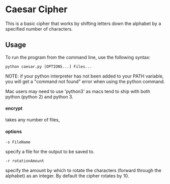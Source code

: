 # Caesar Cipher
This is a basic cipher that works by shifting letters down the alphabet by a specified number of characters.

## Usage
To run the program from the command line, use the following syntax:
```
python caesar.py [OPTIONS...] Files... 
```

NOTE: if your python interpreter has not been added to your PATH variable, you will get a "command not found" error when using the python command. 

Mac users may need to use 'python3' as macs tend to ship with both python (python 2) and python 3.
#### encrypt
takes any number of files, 

#### options
```
-s FileName
```
specify a file for the output to be saved to.
```
-r rotationAmount
```
specify the amount by which to rotate the characters (forward through the alphabet) as an integer. By
default the cipher rotates by 10.